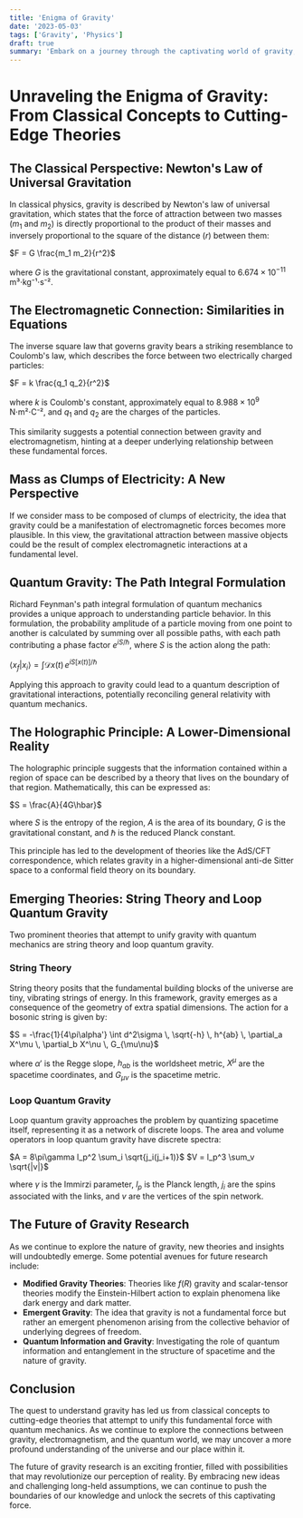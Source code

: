 ```yaml
---
title: 'Enigma of Gravity'
date: '2023-05-03'
tags: ['Gravity', 'Physics']
draft: true
summary: 'Embark on a journey through the captivating world of gravity, exploring its classical interpretations, potential connections to electromagnetism and quantum mechanics, and the cutting-edge theories that may revolutionize our understanding of this fundamental force.'
---
```


# Unraveling the Enigma of Gravity: From Classical Concepts to Cutting-Edge Theories

## The Classical Perspective: Newton's Law of Universal Gravitation

In classical physics, gravity is described by Newton's law of universal gravitation, which states that the force of attraction between two masses ($m_1$ and $m_2$) is directly proportional to the product of their masses and inversely proportional to the square of the distance ($r$) between them:

$F = G \frac{m_1 m_2}{r^2}$

where $G$ is the gravitational constant, approximately equal to $6.674 \times 10^{-11}$ m³⋅kg⁻¹⋅s⁻².

## The Electromagnetic Connection: Similarities in Equations

The inverse square law that governs gravity bears a striking resemblance to Coulomb's law, which describes the force between two electrically charged particles:

$F = k \frac{q_1 q_2}{r^2}$

where $k$ is Coulomb's constant, approximately equal to $8.988 \times 10^9$ N⋅m²⋅C⁻², and $q_1$ and $q_2$ are the charges of the particles.

This similarity suggests a potential connection between gravity and electromagnetism, hinting at a deeper underlying relationship between these fundamental forces.

## Mass as Clumps of Electricity: A New Perspective

If we consider mass to be composed of clumps of electricity, the idea that gravity could be a manifestation of electromagnetic forces becomes more plausible. In this view, the gravitational attraction between massive objects could be the result of complex electromagnetic interactions at a fundamental level.

## Quantum Gravity: The Path Integral Formulation

Richard Feynman's path integral formulation of quantum mechanics provides a unique approach to understanding particle behavior. In this formulation, the probability amplitude of a particle moving from one point to another is calculated by summing over all possible paths, with each path contributing a phase factor $e^{iS/\hbar}$, where $S$ is the action along the path:

$\langle x_f | x_i \rangle = \int \mathcal{D}x(t) \, e^{iS[x(t)]/\hbar}$

Applying this approach to gravity could lead to a quantum description of gravitational interactions, potentially reconciling general relativity with quantum mechanics.

## The Holographic Principle: A Lower-Dimensional Reality

The holographic principle suggests that the information contained within a region of space can be described by a theory that lives on the boundary of that region. Mathematically, this can be expressed as:

$S = \frac{A}{4G\hbar}$

where $S$ is the entropy of the region, $A$ is the area of its boundary, $G$ is the gravitational constant, and $\hbar$ is the reduced Planck constant.

This principle has led to the development of theories like the AdS/CFT correspondence, which relates gravity in a higher-dimensional anti-de Sitter space to a conformal field theory on its boundary.

## Emerging Theories: String Theory and Loop Quantum Gravity

Two prominent theories that attempt to unify gravity with quantum mechanics are string theory and loop quantum gravity.

### String Theory

String theory posits that the fundamental building blocks of the universe are tiny, vibrating strings of energy. In this framework, gravity emerges as a consequence of the geometry of extra spatial dimensions. The action for a bosonic string is given by:

$S = -\frac{1}{4\pi\alpha'} \int d^2\sigma \, \sqrt{-h} \, h^{ab} \, \partial_a X^\mu \, \partial_b X^\nu \, G_{\mu\nu}$

where $\alpha'$ is the Regge slope, $h_{ab}$ is the worldsheet metric, $X^\mu$ are the spacetime coordinates, and $G_{\mu\nu}$ is the spacetime metric.

### Loop Quantum Gravity

Loop quantum gravity approaches the problem by quantizing spacetime itself, representing it as a network of discrete loops. The area and volume operators in loop quantum gravity have discrete spectra:

$A = 8\pi\gamma l_p^2 \sum_i \sqrt{j_i(j_i+1)}$
$V = l_p^3 \sum_v \sqrt{|v|}$

where $\gamma$ is the Immirzi parameter, $l_p$ is the Planck length, $j_i$ are the spins associated with the links, and $v$ are the vertices of the spin network.

## The Future of Gravity Research

As we continue to explore the nature of gravity, new theories and insights will undoubtedly emerge. Some potential avenues for future research include:

- **Modified Gravity Theories**: Theories like $f(R)$ gravity and scalar-tensor theories modify the Einstein-Hilbert action to explain phenomena like dark energy and dark matter.
- **Emergent Gravity**: The idea that gravity is not a fundamental force but rather an emergent phenomenon arising from the collective behavior of underlying degrees of freedom.
- **Quantum Information and Gravity**: Investigating the role of quantum information and entanglement in the structure of spacetime and the nature of gravity.

## Conclusion

The quest to understand gravity has led us from classical concepts to cutting-edge theories that attempt to unify this fundamental force with quantum mechanics. As we continue to explore the connections between gravity, electromagnetism, and the quantum world, we may uncover a more profound understanding of the universe and our place within it.

The future of gravity research is an exciting frontier, filled with possibilities that may revolutionize our perception of reality. By embracing new ideas and challenging long-held assumptions, we can continue to push the boundaries of our knowledge and unlock the secrets of this captivating force.
